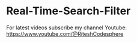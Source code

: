 # Real-Time-Search-Filter

For latest videos subscribe my channel Youtube: https://www.youtube.com/@RiteshCodesphere
